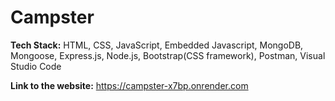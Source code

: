 # Campster

**Tech Stack:** HTML, CSS, JavaScript, Embedded Javascript, MongoDB, Mongoose, Express.js, Node.js, Bootstrap(CSS framework), Postman, Visual Studio Code

**Link to the website:** https://campster-x7bp.onrender.com
